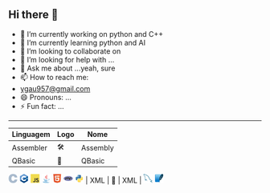 ## Hi there 👋

- 🔭 I’m currently working on python and C++
- 🌱 I’m currently learning python and AI
- 👯 I’m looking to collaborate on 
- 🤔 I’m looking for help with ...
- 💬 Ask me about ...yeah, sure
- 📫 How to reach me:
- ygau957@gmail.com
- 😄 Pronouns: ...
- ⚡ Fun fact: ...
---
| Linguagem  | Logo                                                                                                                       | Nome       |
| ---------- | -------------------------------------------------------------------------------------------------------------------------- | ---------- |
| Assembler  | 🛠️                                                                                                                        | Assembly   |
| QBasic     | 💾                                                                                                                         | QBasic     |
<img src="https://raw.githubusercontent.com/devicons/devicon/master/icons/c/c-original.svg" width="18"/>                  
<img src="https://raw.githubusercontent.com/devicons/devicon/master/icons/cplusplus/cplusplus-original.svg" width="18"/>   
 <img src="https://raw.githubusercontent.com/devicons/devicon/master/icons/javascript/javascript-original.svg" width="18"/> 
<img src="https://raw.githubusercontent.com/devicons/devicon/master/icons/java/java-original.svg" width="18"/>             
<img src="https://raw.githubusercontent.com/devicons/devicon/master/icons/html5/html5-original.svg" width="18"/>           
<img src="https://raw.githubusercontent.com/devicons/devicon/master/icons/php/php-original.svg" width="18"/>  
<img src="https://raw.githubusercontent.com/devicons/devicon/master/icons/python/python-original.svg" width="18"/>
| XML        | 🧾                                                                                                                         | XML        |
<img src="https://raw.githubusercontent.com/devicons/devicon/master/icons/mysql/mysql-original.svg" width="18"/>          
<img src="https://raw.githubusercontent.com/devicons/devicon/master/icons/sqlite/sqlite-original.svg" width="18"/>        
         




 
